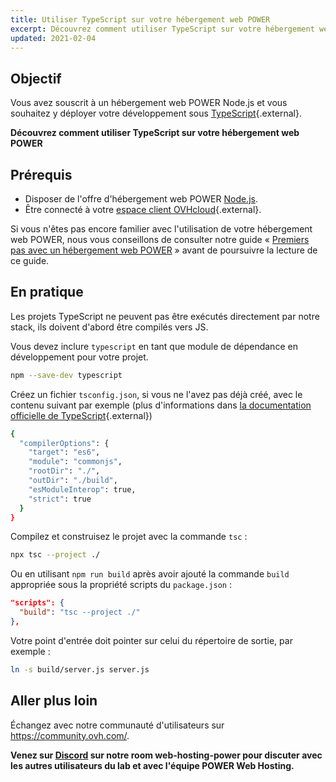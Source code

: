 ```yaml
---
title: Utiliser TypeScript sur votre hébergement web POWER
excerpt: Découvrez comment utiliser TypeScript sur votre hébergement web POWER
updated: 2021-02-04
---
```


<style>
 pre {
     font-size: 14px;
 }
 pre.console {
   background-color: #300A24; 
   color: #ccc;
   font-family: monospace;
   padding: 5px;
   margin-bottom: 5px;
 }
 pre.console code {
   border: solid 0px transparent;
   font-family: monospace !important;
 }
 .small {
     font-size: 0.75em;
 }
</style>


## Objectif

Vous avez souscrit à un hébergement web POWER Node.js et vous souhaitez y déployer votre développement sous [TypeScript](https://www.typescriptlang.org/){.external}.

**Découvrez comment utiliser TypeScript sur votre hébergement web POWER**

## Prérequis

- Disposer de l'offre d'hébergement web POWER [Node.js](https://labs.ovh.com/managed-nodejs).
- Être connecté à votre [espace client OVHcloud](https://www.ovh.com/auth/?action=gotomanager&from=https://www.ovh.com/fr/&ovhSubsidiary=fr){.external}.

Si vous n'êtes pas encore familier avec l'utilisation de votre hébergement web POWER, nous vous conseillons de consulter notre guide « [Premiers pas avec un hébergement web POWER](/pages/ovhcloud_labs/power_web_hosting/getting-started) » avant de poursuivre la lecture de ce guide.

## En pratique

Les projets TypeScript ne peuvent pas être exécutés directement par notre stack, ils doivent d'abord être compilés vers JS.

Vous devez inclure `typescript` en tant que module de dépendance en développement pour votre projet.

```sh
npm --save-dev typescript
```

Créez un fichier `tsconfig.json`, si vous ne l'avez pas déjà créé, avec le contenu suivant par exemple (plus d'informations dans [la documentation officielle de TypeScript](https://www.typescriptlang.org/docs/handbook/tsconfig-json.html){.external})

```sh
{
  "compilerOptions": {
    "target": "es6",
    "module": "commonjs",
    "rootDir": "./",
    "outDir": "./build",
    "esModuleInterop": true,
    "strict": true
  }
}
```

Compilez et construisez le projet avec la commande `tsc` :


```sh
npx tsc --project ./
```

Ou en utilisant `npm run build` après avoir ajouté la commande `build` appropriée sous la propriété scripts du `package.json` :

```json
"scripts": {
  "build": "tsc --project ./"
},
```

Votre point d'entrée doit pointer sur celui du répertoire de sortie, par exemple :

```sh
ln -s build/server.js server.js
```

## Aller plus loin

Échangez avec notre communauté d'utilisateurs sur <https://community.ovh.com/>.

**Venez sur [Discord](https://discord.gg/ovhcloud) sur notre room web-hosting-power pour discuter avec les autres utilisateurs du lab et avec l'équipe POWER Web Hosting.**
